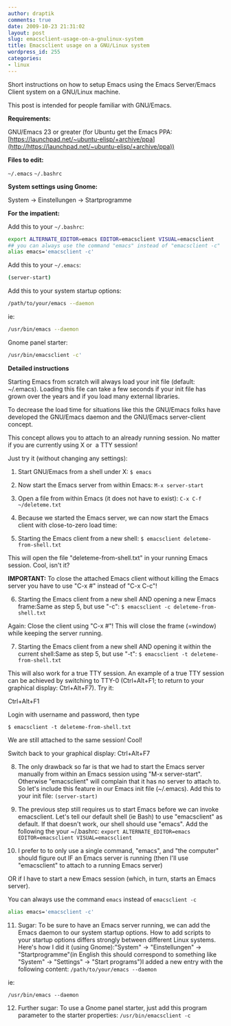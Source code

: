 ```yaml
---
author: draptik
comments: true
date: 2009-10-23 21:31:02
layout: post
slug: emacsclient-usage-on-a-gnulinux-system
title: Emacsclient usage on a GNU/Linux system
wordpress_id: 255
categories:
- linux
---
```


Short instructions on how to setup Emacs using the Emacs Server/Emacs Client system on a GNU/Linux machine.

This post is intended for people familiar with GNU/Emacs.

**Requirements:**

GNU/Emacs 23 or greater (for Ubuntu get the Emacs PPA: [https://launchpad.net/~ubuntu-elisp/+archive/ppa](http://https://launchpad.net/~ubuntu-elisp/+archive/ppa))

**Files to edit:**

`~/.emacs`
`~/.bashrc`

**System settings using Gnome:**

System -> Einstellungen -> Startprogramme

**For the impatient:**

Add this to your `~/.bashrc`:

``` sh ~/.bashrc
export ALTERNATE_EDITOR=emacs EDITOR=emacsclient VISUAL=emacsclient
## you can always use the command "emacs" instead of "emacsclient -c"
alias emacs='emacsclient -c'
```

Add this to your `~/.emacs`:

``` sh ~/.emacs
(server-start)
```

Add this to your system startup options:

``` sh
/path/to/your/emacs --daemon
```

ie:

``` sh
/usr/bin/emacs --daemon
```

Gnome panel starter:

``` sh
/usr/bin/emacsclient -c'
```

**Detailed instructions**

Starting Emacs from scratch will always load your init file (default: ~/.emacs). Loading this file can take a few seconds if your init file has grown over the years and if you load many external libraries.

To decrease the load time for situations like this the GNU/Emacs folks have developed the GNU/Emacs daemon and the GNU/Emacs server-client concept.

This concept allows you to attach to an already running session. No matter if you are currently using X or  a TTY session!

Just try it (without changing any settings):



	
  1. Start GNU/Emacs from a shell under X: `
$ emacs
`

	
  2. Now start the Emacs server from within Emacs: `
M-x server-start
`

	
  3. Open a file from within Emacs (it does not have to exist): `
C-x C-f ~/deleteme.txt
`

	
  4. Because we started the Emacs server, we can now start the Emacs client with close-to-zero load time:

	
  5. Starting the Emacs client from a new shell: `
$ emacsclient deleteme-from-shell.txt
`

This will open the file "deleteme-from-shell.txt" in your running Emacs session. Cool, isn't it?

**IMPORTANT:** To close the attached Emacs client without killing the Emacs server you have to use "C-x #" instead of "C-x C-c"!

	
  6. Starting the Emacs client from a new shell AND opening a new Emacs frame:Same as step 5, but use "-c": `
$ emacsclient -c deleteme-from-shell.txt
`

Again: Close the client using "C-x #"! This will close the frame (=window) while keeping the server running.

	
  7. Starting the Emacs client from a new shell AND opening it within the current shell:Same as step 5, but use "-t": `
$ emacsclient -t deleteme-from-shell.txt
`

This will also work for a true TTY session. An example of a true TTY session can be achieved by switching to TTY-0 (Ctrl+Alt+F1; to return to your graphical display: Ctrl+Alt+F7). Try it:

Ctrl+Alt+F1

Login with username and password, then type

`
$ emacsclient -t deleteme-from-shell.txt
`

We are still attached to the same session! Cool!

Switch back to your graphical display: Ctrl+Alt+F7

	
  8. The only drawback so far is that we had to start the Emacs server manually from within an Emacs session using "M-x server-start". Otherwise "emacsclient" will complain that it has no server to attach to. So let's include this feature in our Emacs init file (~/.emacs). Add this to your init file: `
(server-start)
`

	
  9. The previous step still requires us to start Emacs before we can invoke emacsclient. Let's tell our default shell (ie Bash) to use "emacsclient" as default. If that doesn't work, our shell should use "emacs". Add the following the your ~/.bashrc: `
export ALTERNATE_EDITOR=emacs EDITOR=emacsclient VISUAL=emacsclient
`

	
  10. I prefer to to only use a single command, "emacs", and "the computer" should figure out
IF an Emacs server is running (then I'll use "emacsclient" to attach to a running Emacs server)

OR if I have to start a new Emacs session (which, in turn, starts an Emacs server).


You can always use the command `emacs` instead of `emacsclient -c`
``` sh
alias emacs='emacsclient -c'
```

	
  11. Sugar: To be sure to have an Emacs server running, we can add the Emacs daemon to our system startup options. How to add scripts to your startup options differs strongly between different Linux systems. Here's how I did it (using Gnome):"System" -> "Einstellungen" -> "Startprogramme"(in English this should correspond to something like "System" -> "Settings" -> "Start programs")I added a new entry with the following content: `
/path/to/your/emacs --daemon
`

ie:

`
/usr/bin/emacs --daemon
`

	
  12. Further sugar: To use a Gnome panel starter, just add this program parameter to the starter properties: `
/usr/bin/emacsclient -c
`


